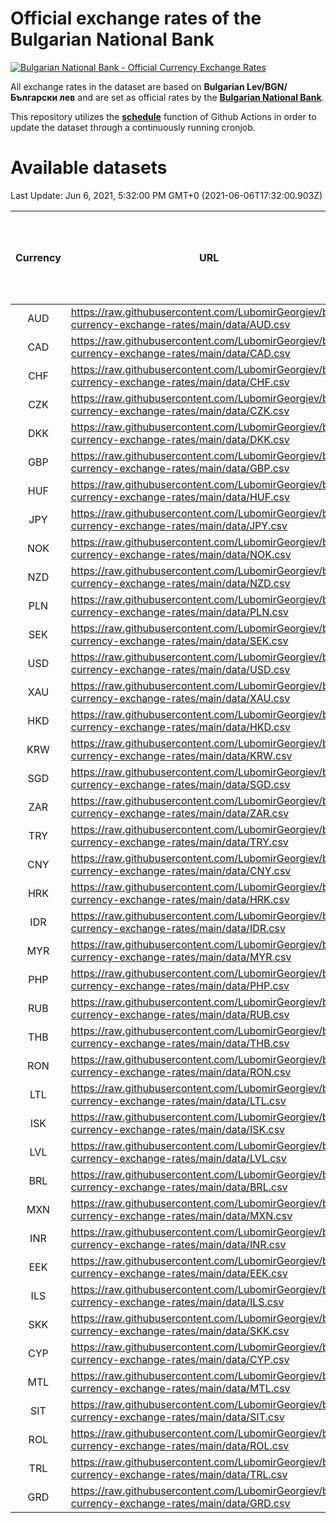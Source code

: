 # Official exchange rates of the Bulgarian National Bank

[![Bulgarian National Bank - Official Currency Exchange Rates](https://github.com/LubomirGeorgiev/bnb-currency-exchange-rates/actions/workflows/update-rates.yml/badge.svg?branch=main)](https://github.com/LubomirGeorgiev/bnb-currency-exchange-rates/actions/workflows/update-rates.yml)

All exchange rates in the dataset are based on **Bulgarian Lev/BGN/Български лев** and are set as official rates by the [**Bulgarian National Bank**](https://www.bnb.bg/Statistics/StExternalSector/StExchangeRates/StERForeignCurrencies/index.htm?toLang=_EN).

This repository utilizes the [**schedule**](https://docs.github.com/en/actions/reference/events-that-trigger-workflows) function of Github Actions in order to update the dataset through a continuously running cronjob.

# Available datasets

<!-- START LINKS (DO NOT EVER FU*ING DELETE THIS COMMENT FOR THE LOVE OF YOUR LIFE!!! IF YOU ARE CURIOS HOW IT WORKS, YOU CAN HAVE A LOOK AT ./src/updateReadme.ts) -->

Last Update: Jun 6, 2021, 5:32:00 PM GMT+0 (2021-06-06T17:32:00.903Z)

| Currency | URL                                                                                             | Number of records | Number of missing days that were filled in |
| :------: | ----------------------------------------------------------------------------------------------- | :---------------: | :----------------------------------------: |
|   AUD    | https://raw.githubusercontent.com/LubomirGeorgiev/bnb-currency-exchange-rates/main/data/AUD.csv |       8149        |                    2510                    |
|   CAD    | https://raw.githubusercontent.com/LubomirGeorgiev/bnb-currency-exchange-rates/main/data/CAD.csv |       8149        |                    2510                    |
|   CHF    | https://raw.githubusercontent.com/LubomirGeorgiev/bnb-currency-exchange-rates/main/data/CHF.csv |       8149        |                    2510                    |
|   CZK    | https://raw.githubusercontent.com/LubomirGeorgiev/bnb-currency-exchange-rates/main/data/CZK.csv |       8149        |                    2510                    |
|   DKK    | https://raw.githubusercontent.com/LubomirGeorgiev/bnb-currency-exchange-rates/main/data/DKK.csv |       8149        |                    2510                    |
|   GBP    | https://raw.githubusercontent.com/LubomirGeorgiev/bnb-currency-exchange-rates/main/data/GBP.csv |       8149        |                    2510                    |
|   HUF    | https://raw.githubusercontent.com/LubomirGeorgiev/bnb-currency-exchange-rates/main/data/HUF.csv |       8149        |                    2510                    |
|   JPY    | https://raw.githubusercontent.com/LubomirGeorgiev/bnb-currency-exchange-rates/main/data/JPY.csv |       8149        |                    2510                    |
|   NOK    | https://raw.githubusercontent.com/LubomirGeorgiev/bnb-currency-exchange-rates/main/data/NOK.csv |       8149        |                    2510                    |
|   NZD    | https://raw.githubusercontent.com/LubomirGeorgiev/bnb-currency-exchange-rates/main/data/NZD.csv |       8149        |                    2510                    |
|   PLN    | https://raw.githubusercontent.com/LubomirGeorgiev/bnb-currency-exchange-rates/main/data/PLN.csv |       8149        |                    2510                    |
|   SEK    | https://raw.githubusercontent.com/LubomirGeorgiev/bnb-currency-exchange-rates/main/data/SEK.csv |       8149        |                    2510                    |
|   USD    | https://raw.githubusercontent.com/LubomirGeorgiev/bnb-currency-exchange-rates/main/data/USD.csv |       8149        |                    2510                    |
|   XAU    | https://raw.githubusercontent.com/LubomirGeorgiev/bnb-currency-exchange-rates/main/data/XAU.csv |       8149        |                    2512                    |
|   HKD    | https://raw.githubusercontent.com/LubomirGeorgiev/bnb-currency-exchange-rates/main/data/HKD.csv |       7849        |                    2421                    |
|   KRW    | https://raw.githubusercontent.com/LubomirGeorgiev/bnb-currency-exchange-rates/main/data/KRW.csv |       7849        |                    2421                    |
|   SGD    | https://raw.githubusercontent.com/LubomirGeorgiev/bnb-currency-exchange-rates/main/data/SGD.csv |       7849        |                    2421                    |
|   ZAR    | https://raw.githubusercontent.com/LubomirGeorgiev/bnb-currency-exchange-rates/main/data/ZAR.csv |       7849        |                    2421                    |
|   TRY    | https://raw.githubusercontent.com/LubomirGeorgiev/bnb-currency-exchange-rates/main/data/TRY.csv |       6333        |                    1953                    |
|   CNY    | https://raw.githubusercontent.com/LubomirGeorgiev/bnb-currency-exchange-rates/main/data/CNY.csv |       6093        |                    1881                    |
|   HRK    | https://raw.githubusercontent.com/LubomirGeorgiev/bnb-currency-exchange-rates/main/data/HRK.csv |       6093        |                    1881                    |
|   IDR    | https://raw.githubusercontent.com/LubomirGeorgiev/bnb-currency-exchange-rates/main/data/IDR.csv |       6093        |                    1881                    |
|   MYR    | https://raw.githubusercontent.com/LubomirGeorgiev/bnb-currency-exchange-rates/main/data/MYR.csv |       6093        |                    1881                    |
|   PHP    | https://raw.githubusercontent.com/LubomirGeorgiev/bnb-currency-exchange-rates/main/data/PHP.csv |       6093        |                    1881                    |
|   RUB    | https://raw.githubusercontent.com/LubomirGeorgiev/bnb-currency-exchange-rates/main/data/RUB.csv |       6093        |                    1881                    |
|   THB    | https://raw.githubusercontent.com/LubomirGeorgiev/bnb-currency-exchange-rates/main/data/THB.csv |       6093        |                    1881                    |
|   RON    | https://raw.githubusercontent.com/LubomirGeorgiev/bnb-currency-exchange-rates/main/data/RON.csv |       5975        |                    1845                    |
|   LTL    | https://raw.githubusercontent.com/LubomirGeorgiev/bnb-currency-exchange-rates/main/data/LTL.csv |       5511        |                    1687                    |
|   ISK    | https://raw.githubusercontent.com/LubomirGeorgiev/bnb-currency-exchange-rates/main/data/ISK.csv |       5151        |                    1590                    |
|   LVL    | https://raw.githubusercontent.com/LubomirGeorgiev/bnb-currency-exchange-rates/main/data/LVL.csv |       5150        |                    1577                    |
|   BRL    | https://raw.githubusercontent.com/LubomirGeorgiev/bnb-currency-exchange-rates/main/data/BRL.csv |       4881        |                    1511                    |
|   MXN    | https://raw.githubusercontent.com/LubomirGeorgiev/bnb-currency-exchange-rates/main/data/MXN.csv |       4881        |                    1511                    |
|   INR    | https://raw.githubusercontent.com/LubomirGeorgiev/bnb-currency-exchange-rates/main/data/INR.csv |       4512        |                    1395                    |
|   EEK    | https://raw.githubusercontent.com/LubomirGeorgiev/bnb-currency-exchange-rates/main/data/EEK.csv |       4356        |                    1329                    |
|   ILS    | https://raw.githubusercontent.com/LubomirGeorgiev/bnb-currency-exchange-rates/main/data/ILS.csv |       3790        |                    1178                    |
|   SKK    | https://raw.githubusercontent.com/LubomirGeorgiev/bnb-currency-exchange-rates/main/data/SKK.csv |       3332        |                    1021                    |
|   CYP    | https://raw.githubusercontent.com/LubomirGeorgiev/bnb-currency-exchange-rates/main/data/CYP.csv |       3264        |                    995                     |
|   MTL    | https://raw.githubusercontent.com/LubomirGeorgiev/bnb-currency-exchange-rates/main/data/MTL.csv |       2964        |                    906                     |
|   SIT    | https://raw.githubusercontent.com/LubomirGeorgiev/bnb-currency-exchange-rates/main/data/SIT.csv |       2902        |                    885                     |
|   ROL    | https://raw.githubusercontent.com/LubomirGeorgiev/bnb-currency-exchange-rates/main/data/ROL.csv |       1874        |                    576                     |
|   TRL    | https://raw.githubusercontent.com/LubomirGeorgiev/bnb-currency-exchange-rates/main/data/TRL.csv |       1814        |                    555                     |
|   GRD    | https://raw.githubusercontent.com/LubomirGeorgiev/bnb-currency-exchange-rates/main/data/GRD.csv |        359        |                    107                     |

<!-- END LINKS (DO NOT EVER FU*ING DELETE THIS COMMENT FOR THE LOVE OF YOUR LIFE!!! IF YOU ARE CURIOS HOW IT WORKS, YOU CAN HAVE A LOOK AT ./src/updateReadme.ts) -->
